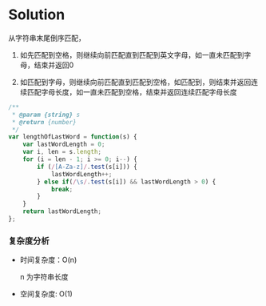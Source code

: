 # Solution

从字符串末尾倒序匹配，

1. 如先匹配到空格，则继续向前匹配直到匹配到英文字母，如一直未匹配到字母，结束并返回0

2. 如匹配到字母，则继续向前匹配直到匹配到空格，如匹配到，则结束并返回连续匹配字母长度，如一直未匹配到空格，结束并返回连续匹配字母长度

```js
/**
 * @param {string} s
 * @return {number}
 */
var lengthOfLastWord = function(s) {
    var lastWordLength = 0;
    var i, len = s.length;
    for (i = len - 1; i >= 0; i--) {
        if (/[A-Za-z]/.test(s[i])) {
            lastWordLength++;
        } else if(/\s/.test(s[i]) && lastWordLength > 0) {
            break;
        }
    }
    return lastWordLength;
};
```

### 复杂度分析

* 时间复杂度：O(n)

  n 为字符串长度
  
* 空间复杂度: O(1)
